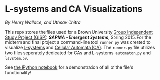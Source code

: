 # L-systems and CA Visualizations
*By Henry Wallace, and Uthsav Chitra*

This repo stores the files used for a Brown University [Group Independent Study Project (GISP)](http://www.brown.edu/academics/college/degree/course-options/independent-study): ***SAPMA - Emergent Systems***, Spring 2015. For the midterm and final project a command-line tool `runner.py` was created to visualize [L-systems](http://en.wikipedia.org/wiki/L-system) and [Cellular Automata (CA)](http://en.wikipedia.org/wiki/Cellular_automaton). The `runner.py` file utilizes two files seperately dedicated for CAs and L-systems: `automaton.py` and `lsystem.py`. 

See [the IPython notebook]() for a demonstration of all of the file's functionality!